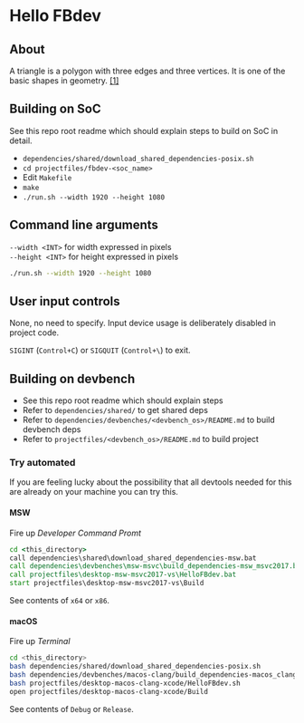 # Hello FBdev

## About

A triangle is a polygon with three edges and three vertices. It is one of the basic shapes in geometry. [[1]](https://en.wikipedia.org/wiki/Triangle)

## Building on SoC

See this repo root readme which should explain steps to build on SoC in detail.

* `dependencies/shared/download_shared_dependencies-posix.sh`
* `cd projectfiles/fbdev-<soc_name>`
* Edit `Makefile`
* `make`
* `./run.sh --width 1920 --height 1080`

## Command line arguments

`--width <INT>` for width expressed in pixels  
`--height <INT>` for height expressed in pixels  

```sh
./run.sh --width 1920 --height 1080
```

## User input controls

None, no need to specify. Input device usage is deliberately disabled in project code.

`SIGINT` (`Control+C`) or `SIGQUIT` (`Control+\`)  to exit.

## Building on devbench

* See this repo root readme which should explain steps
* Refer to `dependencies/shared/` to get shared deps
* Refer to `dependencies/devbenches/<devbench_os>/README.md` to build devbench deps
* Refer to `projectfiles/<devbench_os>/README.md` to build project

### Try automated

If you are feeling lucky about the possibility that all devtools needed for this are already on your machine you can try this.

#### MSW

Fire up *Developer Command Promt*

```bat
cd <this_directory>
call dependencies\shared\download_shared_dependencies-msw.bat
call dependencies\devbenches\msw-msvc\build_dependencies-msw_msvc2017.bat
call projectfiles\desktop-msw-msvc2017-vs\HelloFBdev.bat
start projectfiles\desktop-msw-msvc2017-vs\Build
```

See contents of `x64` or `x86`.

#### macOS

Fire up *Terminal*

```sh
cd <this_directory>
bash dependencies/shared/download_shared_dependencies-posix.sh
bash dependencies/devbenches/macos-clang/build_dependencies-macos_clang.sh
bash projectfiles/desktop-macos-clang-xcode/HelloFBdev.sh
open projectfiles/desktop-macos-clang-xcode/Build
```

See contents of `Debug` or `Release`.
